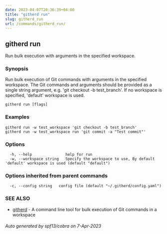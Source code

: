 ```yaml
---
date: 2023-04-07T20:36:39+04:00
title: "githerd run"
slug: githerd_run
url: /commands/githerd_run/
---
```

## githerd run

Run bulk execution with arguments in the specified workspace.

### Synopsis

Run bulk execution of Git commands with arguments in the specified workspace.
The Git commands and arguments should be provided as a single string argument, e.g. 'git checkout -b test_branch'.
If no workspace is specified, 'default' workspace is used.

```
githerd run [flags]
```

### Examples

```
githerd run -w test_workspace 'git checkout -b test_branch'
githerd run -w test_workspace run 'git commit -a "Test commit"'
```

### Options

```
  -h, --help               help for run
  -w, --workspace string   Specify the workspace to use, By default 'default' workspace is used (default "default")
```

### Options inherited from parent commands

```
  -c, --config string   config file (default "~/.githerd/config.yaml")
```

### SEE ALSO

* [githerd](./docs/commands/githerd/)	 - A command line tool for bulk execution of Git commands in a workspace

###### Auto generated by spf13/cobra on 7-Apr-2023
